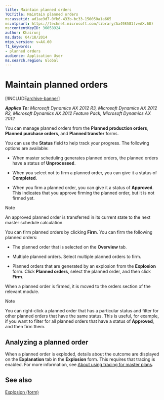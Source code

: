 ```yaml
---
title: Maintain planned orders
TOCTitle: Maintain planned orders
ms:assetid: ad1ae9d7-0fb6-433b-bc33-150050a1a665
ms:mtpsurl: https://technet.microsoft.com/library/Aa498581(v=AX.60)
ms:contentKeyID: 36058924
author: Khairunj
ms.date: 04/18/2014
mtps_version: v=AX.60
f1_keywords:
- planned orders
audience: Application User
ms.search.region: Global
---
```


# Maintain planned orders 


[!INCLUDE[archive-banner](includes/archive-banner.md)]


_**Applies To:** Microsoft Dynamics AX 2012 R3, Microsoft Dynamics AX 2012 R2, Microsoft Dynamics AX 2012 Feature Pack, Microsoft Dynamics AX 2012_

You can manage planned orders from the **Planned production orders**, **Planned purchase orders**, and **Planned transfer** forms.

You can use the **Status** field to help track your progress. The following options are available:

  - When master scheduling generates planned orders, the planned orders have a status of **Unprocessed**.

  - When you select not to firm a planned order, you can give it a status of **Completed**.

  - When you firm a planned order, you can give it a status of **Approved**. This indicates that you approve firming the planned order, but it is not firmed yet.


> [!NOTE]
> <P>An approved planned order is transferred in its current state to the next master schedule calculation.</P>



You can firm planned orders by clicking **Firm**. You can firm the following planned orders:

  - The planned order that is selected on the **Overview** tab.

  - Multiple planned orders. Select multiple planned orders to firm.

  - Planned orders that are generated by an explosion from the **Explosion** form. Click **Planned orders**, select the planned order, and then click **Firm**.

When a planned order is firmed, it is moved to the orders section of the relevant module.


> [!NOTE]
> <P>You can right-click a planned order that has a particular status and filter for other planned orders that have the same status. This is useful, for example, if you want to filter for all planned orders that have a status of <STRONG>Approved</STRONG>, and then firm them.</P>



## Analyzing a planned order

When a planned order is exploded, details about the outcome are displayed on the **Explanation** tab in the **Explosion** form. This requires that tracing is enabled. For more information, see [About using tracing for master plans](about-using-tracing-for-master-plans.md).

## See also

[Explosion (form)](https://technet.microsoft.com/library/aa573004\(v=ax.60\))

  


